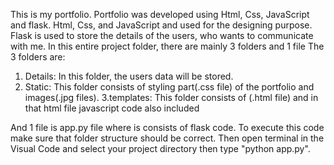 This is my portfolio.
Portfolio was developed using Html, Css, JavaScript and flask.
Html, Css, and JavaScript and used for the designing purpose.
Flask is used to store the details of the users, who wants to communicate with me.
In this entire project folder, there are mainly 3 folders and 1 file 
The 3 folders are:
1. Details:
In this folder, the users data will be stored.
2. Static:
This folder consists of styling part(.css file) of the portfolio and images(.jpg files).
3.templates:
This folder consists of (.html file) and in that html file javascript code also included

And 1 file is app.py file where is consists of flask code.
To execute this code make sure that folder structure should be correct.
Then open terminal in the Visual Code and select your project directory then type "python app.py".



 
